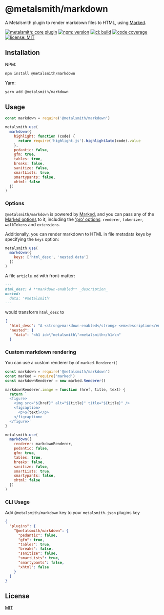 # @metalsmith/markdown

A Metalsmith plugin to render markdown files to HTML, using [Marked](https://github.com/markedjs/marked).

[![metalsmith: core plugin][metalsmith-badge]][metalsmith-url]
[![npm: version][npm-badge]][npm-url]
[![ci: build][ci-badge]][ci-url]
[![code coverage][codecov-badge]][codecov-url]
[![license: MIT][license-badge]][license-url]

## Installation

NPM:

```bash
npm install @metalsmith/markdown
```

Yarn:

```bash
yarn add @metalsmith/markdown
```

## Usage

```js
const markdown = require('@metalsmith/markdown')

metalsmith.use(
  markdown({
    highlight: function (code) {
      return require('highlight.js').highlightAuto(code).value
    },
    pedantic: false,
    gfm: true,
    tables: true,
    breaks: false,
    sanitize: false,
    smartLists: true,
    smartypants: false,
    xhtml: false
  })
)
```

### Options

`@metalsmith/markdown` is powered by [Marked](https://github.com/markedjs/marked), and you can pass any of the [Marked options](https://marked.js.org/using_advanced#options) to it, including the ['pro' options](https://marked.js.org/using_pro#extensions): `renderer`, `tokenizer`, `walkTokens` and `extensions`.

Additionally, you can render markdown to HTML in file metadata keys by specifying the `keys` option:

```js
metalsmith.use(
  markdown({
    keys: ['html_desc', 'nested.data']
  })
)
```

A file `article.md` with front-matter:

```md
---
html_desc: A **markdown-enabled** _description_
nested:
  data: '#metalsmith'
---
```

would transform `html_desc` to

```json
{
  "html_desc": "A <strong>markdown-enabled</strong> <em>description</em>\n",
  "nested": {
    "data": "<h1 id=\"metalsmith\">metalsmith</h1>\n"
  }
```

### Custom markdown rendering

You can use a custom renderer by of `marked.Renderer()`

```js
const markdown = require('@metalsmith/markdown')
const marked = require('marked')
const markdownRenderer = new marked.Renderer()

markdownRenderer.image = function (href, title, text) {
  return `
  <figure>
    <img src="${href}" alt="${title}" title="${title}" />
    <figcaption>
      <p>${text}</p>
    </figcaption>
  </figure>`
}

metalsmith.use(
  markdown({
    renderer: markdownRenderer,
    pedantic: false,
    gfm: true,
    tables: true,
    breaks: false,
    sanitize: false,
    smartLists: true,
    smartypants: false,
    xhtml: false
  })
)
```

### CLI Usage

Add `@metalsmith/markdown` key to your `metalsmith.json` plugins key

```json
{
  "plugins": {
    "@metalsmith/markdown": {
      "pedantic": false,
      "gfm": true,
      "tables": true,
      "breaks": false,
      "sanitize": false,
      "smartLists": true,
      "smartypants": false,
      "xhtml": false
    }
  }
}
```

## License

[MIT](LICENSE)

[npm-badge]: https://img.shields.io/npm/v/@metalsmith/markdown.svg
[npm-url]: https://www.npmjs.com/package/@metalsmith/markdown
[ci-badge]: https://github.com/metalsmith/markdown/actions/workflows/test.yml/badge.svg
[ci-url]: https://github.com/metalsmith/markdown/actions/workflows/test.yml
[metalsmith-badge]: https://img.shields.io/badge/metalsmith-core_plugin-green.svg?longCache=true
[metalsmith-url]: https://metalsmith.io
[codecov-badge]: https://img.shields.io/coveralls/github/metalsmith/markdown
[codecov-url]: https://coveralls.io/github/metalsmith/markdown
[license-badge]: https://img.shields.io/github/license/metalsmith/markdown
[license-url]: LICENSE
